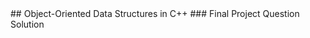 <div text-align="center">
## Object-Oriented Data Structures in C++
### Final Project Question Solution
</div>
